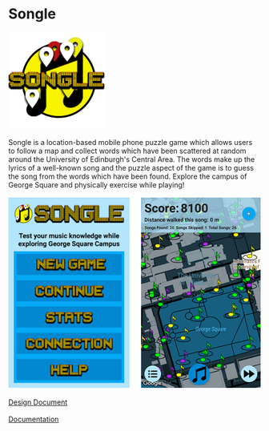 # Songle
![logo](https://github.com/iamstelios/Songle/blob/master/songle%20logo%20v4.2.png?raw=true)
<br />
<br />
Songle is a location-based mobile phone puzzle game which allows users to follow a map and collect words which have been scattered at random around the University of Edinburgh's Central Area. The words make up the lyrics of a well-known song and the puzzle aspect of the game is to guess the song from the words which have been found. Explore the campus of George Square and physically exercise while playing!
<br />
<br />
![screens](https://github.com/iamstelios/Songle/blob/master/Songle_screens.png?raw=true)
<br />
<br />
[Design Document](https://github.com/iamstelios/Songle/blob/master/design.pdf)
<br />
<br />
[Documentation](https://github.com/iamstelios/Songle/blob/master/Documentation.pdf)
<br />
<br />
